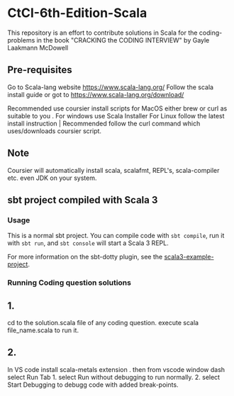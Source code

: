 # CtCI-6th-Edition-Scala
This repository is an effort to contribute solutions in Scala for the coding-problems in the book "CRACKING the CODING INTERVIEW" by Gayle Laakmann McDowell


## Pre-requisites

Go to Scala-lang website https://www.scala-lang.org/
Follow the scala install guide or got to https://www.scala-lang.org/download/

Recommended use coursier install scripts for MacOS either brew or curl as suitable to you .
For windows use Scala Installer
For Linux follow the latest install instruction | Recommended follow the curl command which uses/downloads coursier script.

## Note
Coursier will automatically install scala, scalafmt, REPL's, scala-compiler etc. even JDK on your system.

## sbt project compiled with Scala 3

### Usage

This is a normal sbt project. You can compile code with `sbt compile`, run it with `sbt run`, and `sbt console` will start a Scala 3 REPL.

For more information on the sbt-dotty plugin, see the
[scala3-example-project](https://github.com/scala/scala3-example-project/blob/main/README.md).


### Running Coding question solutions

## 1.
cd to the solution.scala file of any coding question.
execute scala file_name.scala to run it. 

## 2.
In VS code install scala-metals extension .
then from vscode window dash select Run Tab 
    1. select Run without debugging to run normally.
    2. select Start Debugging to debugg code with added break-points.

